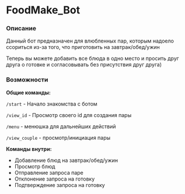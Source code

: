 # FoodMake_Bot

### Описание

Данный бот предназначен для влюбленных пар, которым надоело ссориться из-за того, что приготовить на завтрак/обед/ужин

Теперь вы можете добавить все блюда в одно место и просить друг друга о готовке и согласовывать без присутствия друг друга)

###  Возможности

**Общие команды:**

`/start` - Начало знакомства с ботом

`/view_id` - Просмотр своего id для создания пары

`/menu` - менюшка для дальнейших действий

`/view_couple` - просмотр/инициация пары

**Команды внутри:**

- Добавление блюд на завтрак/обед/ужин
- Просмотр блюд
- Отправление запроса паре
- Отклонение запроса на готовку
- Подтверждение запроса на готовку
